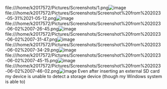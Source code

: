 
file:///home/k2017572/Pictures/Screenshots/1.png![image](https://github.com/omarfaizi/OsLabSpr23/assets/123714746/e5233662-fb3d-4ef3-9b49-b01004d12c79)
file:///home/k2017572/Pictures/Screenshots/Screenshot%20from%202023-05-31%2021-05-12.png![image](https://github.com/omarfaizi/OsLabSpr23/assets/123714746/36cba585-a5cb-430b-844b-70df02be27e3)
file:///home/k2017572/Pictures/Screenshots/Screenshot%20from%202023-06-02%2007-26-45.png![image](https://github.com/omarfaizi/OsLabSpr23/assets/123714746/dbcdb34b-a67b-4889-a34f-c27ad57924ac)
file:///home/k2017572/Pictures/Screenshots/Screenshot%20from%202023-06-02%2007-31-47.png![image](https://github.com/omarfaizi/OsLabSpr23/assets/123714746/c81c0e3b-a9e2-4112-a8db-03fc06b9cd38)
file:///home/k2017572/Pictures/Screenshots/Screenshot%20from%202023-06-02%2007-34-29.png![image](https://github.com/omarfaizi/OsLabSpr23/assets/123714746/9524dd60-1161-421e-869b-f163b28232a0)
file:///home/k2017572/Pictures/Screenshots/Screenshot%20from%202023-06-02%2007-45-15.png![image](https://github.com/omarfaizi/OsLabSpr23/assets/123714746/572c7e0e-dc88-4475-836c-274eca028fcb)
file:///home/k2017572/Pictures/Screenshots/Screenshot%20from%202023-06-02%2007-46-02.png![image](https://github.com/omarfaizi/OsLabSpr23/assets/123714746/95e05ae3-f178-47f6-93e2-507a08e5c0e6)
Even after inserting an external SD card my device is unable to detect a storage device (though my Windows system is able to)
